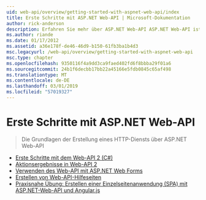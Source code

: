 ```yaml
---
uid: web-api/overview/getting-started-with-aspnet-web-api/index
title: Erste Schritte mit ASP.NET Web-API | Microsoft-Dokumentation
author: rick-anderson
description: Erfahren Sie mehr über ASP.NET Web-API ASP.NET Web-API ist ein Framework, das HTTP-Dienste erstellen, die eine breit Palette von Clients gefächerte, einschließlich Browsern erleichtert...
ms.author: riande
ms.date: 01/17/2012
ms.assetid: a36e178f-de46-46d9-b150-61fb3ba1b4d3
msc.legacyurl: /web-api/overview/getting-started-with-aspnet-web-api
msc.type: chapter
ms.openlocfilehash: 9350116f4a9dd3ca9faed402fd6f8bbba29f01a6
ms.sourcegitcommit: 24b1f6decbb17bb22a45166e5fdb0845c65af498
ms.translationtype: MT
ms.contentlocale: de-DE
ms.lasthandoff: 03/01/2019
ms.locfileid: "57019327"
---
```

<a name="getting-started-with-aspnet-web-api"></a>Erste Schritte mit ASP.NET Web-API
====================
> Die Grundlagen der Erstellung eines HTTP-Diensts über ASP.NET Web-API


- [Erste Schritte mit dem Web-API 2 (C#)](tutorial-your-first-web-api.md)
- [Aktionsergebnisse in Web-API 2](action-results.md)
- [Verwenden des Web-API mit ASP.NET Web Forms](using-web-api-with-aspnet-web-forms.md)
- [Erstellen von Web-API-Hilfeseiten](creating-api-help-pages.md)
- [Praxisnahe Übung: Erstellen einer Einzelseitenanwendung (SPA) mit ASP.NET-Web-API und Angular.js](build-a-single-page-application-spa-with-aspnet-web-api-and-angularjs.md)
